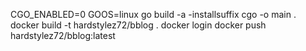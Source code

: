 CGO_ENABLED=0 GOOS=linux go build -a -installsuffix cgo -o main .
docker build -t hardstylez72/bblog .
docker login
docker push hardstylez72/bblog:latest
 